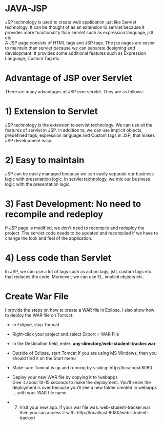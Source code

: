 # JAVA-JSP

JSP technology is used to create web application just like Servlet technology. It can be thought of as an extension to servlet because it provides more functionality than servlet such as expression language, jstl etc.
<br/>
A JSP page consists of HTML tags and JSP tags. The jsp pages are easier to maintain than servlet because we can separate designing and development. It provides some additional features such as Expression Language, Custom Tag etc.

# Advantage of JSP over Servlet
There are many advantages of JSP over servlet. They are as follows:

# 1) Extension to Servlet
JSP technology is the extension to servlet technology. We can use all the features of servlet in JSP. In addition to, we can use implicit objects, predefined tags, expression language and Custom tags in JSP, that makes JSP development easy.

# 2) Easy to maintain
JSP can be easily managed because we can easily separate our business logic with presentation logic. In servlet technology, we mix our business logic with the presentation logic.

# 3) Fast Development: No need to recompile and redeploy
If JSP page is modified, we don't need to recompile and redeploy the project. The servlet code needs to be updated and recompiled if we have to change the look and feel of the application.

# 4) Less code than Servlet
In JSP, we can use a lot of tags such as action tags, jstl, custom tags etc. that reduces the code. Moreover, we can use EL, implicit objects etc.

# Create War File
I provide the steps on how to create a WAR file in Eclipse. I also show how to deploy the WAR file on Tomcat.<br/>


* In Eclipse, stop Tomcat

* Right-click your project and select Export > WAR File

* In the Destination field, enter: __any-directory/web-student-tracker.war__

* Outside of Eclipse, start Tomcat
  If you are using MS Windows, then you should find it on the Start menu

* Make sure Tomcat is up and running by visiting: http://localhost:8080<br/>

* Deploy your new WAR file by copying it to <tomcat-install-directory>\webapps<br/>
   Give it about 10-15 seconds to make the deployment. You'll know the deployment is over because you'll see a new folder created in        webapps ... with your WAR file name.<br/>

* 7. Visit your new app. If your war file was: web-student-tracker.war then you can access it with:  http://localhost:8080/web-student-tracker/<br/>
